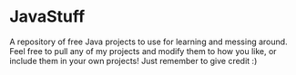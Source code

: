 # JavaStuff
A repository of free Java projects to use for learning and messing around. Feel free to pull any of my projects and modify them to how you like, or include them in your own projects! Just remember to give credit :)
